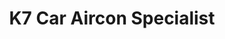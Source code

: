 ---
title: "K7 Car Aircon Specialist"
url: /taytay/k7-car-aircon-specialist/
shop: Autowerkstatt
---